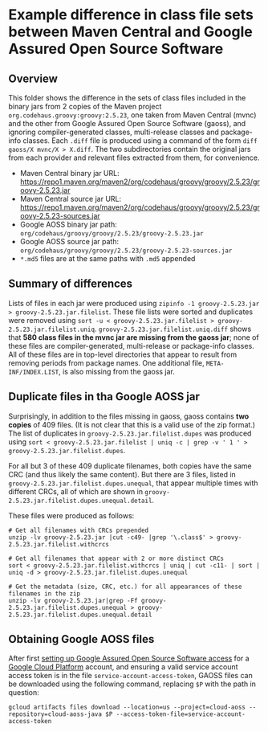 # Example difference in class file sets between Maven Central and Google Assured Open Source Software

## Overview

This folder shows the difference in the sets of class files included in the binary jars from 2 copies of the Maven project `org.codehaus.groovy:groovy:2.5.23`, one taken from Maven Central (mvnc) and the other from Google Assured Open Source Software (gaoss), and ignoring compiler-generated classes, multi-release classes and package-info classes.
Each `.diff` file is produced using a command of the form `diff gaoss/X mvnc/X > X.diff`.
The two subdirectories contain the original jars from each provider and relevant files extracted from them, for convenience.

- Maven Central binary jar URL: https://repo1.maven.org/maven2/org/codehaus/groovy/groovy/2.5.23/groovy-2.5.23.jar
- Maven Central source jar URL: https://repo1.maven.org/maven2/org/codehaus/groovy/groovy/2.5.23/groovy-2.5.23-sources.jar
- Google AOSS binary jar path: `org/codehaus/groovy/groovy/2.5.23/groovy-2.5.23.jar`
- Google AOSS source jar path: `org/codehaus/groovy/groovy/2.5.23/groovy-2.5.23-sources.jar`
- `*.md5` files are at the same paths with `.md5` appended

## Summary of differences

Lists of files in each jar were produced using `zipinfo -1 groovy-2.5.23.jar > groovy-2.5.23.jar.filelist`.
These file lists were sorted and duplicates were removed using `sort -u < groovy-2.5.23.jar.filelist > groovy-2.5.23.jar.filelist.uniq`.
`groovy-2.5.23.jar.filelist.uniq.diff` shows that **580 class files in the mvnc jar are missing from the gaoss jar**; none of these files are compiler-generated, multi-release or package-info classes.
All of these files are in top-level directories that appear to result from removing periods from package names.
One additional file, `META-INF/INDEX.LIST`, is also missing from the gaoss jar.

## Duplicate files in tha Google AOSS jar

Surprisingly, in addition to the files missing in gaoss, gaoss contains **two copies** of 409 files.
(It is not clear that this is a valid use of the zip format.)
The list of duplicates in `groovy-2.5.23.jar.filelist.dupes` was produced using `sort < groovy-2.5.23.jar.filelist | uniq -c | grep -v ' 1 ' > groovy-2.5.23.jar.filelist.dupes`.

For all but 3 of these 409 duplicate filenames, both copies have the same CRC (and thus likely the same content).
But there are 3 files, listed in `groovy-2.5.23.jar.filelist.dupes.unequal`, that appear multiple times with different CRCs, all of which are shown in `groovy-2.5.23.jar.filelist.dupes.unequal.detail`.

These files were produced as follows:

```
# Get all filenames with CRCs prepended
unzip -lv groovy-2.5.23.jar |cut -c49- |grep '\.class$' > groovy-2.5.23.jar.filelist.withcrcs

# Get all filenames that appear with 2 or more distinct CRCs
sort < groovy-2.5.23.jar.filelist.withcrcs | uniq | cut -c11- | sort | uniq -d > groovy-2.5.23.jar.filelist.dupes.unequal

# Get the metadata (size, CRC, etc.) for all appearances of these filenames in the zip
unzip -lv groovy-2.5.23.jar|grep -Ff groovy-2.5.23.jar.filelist.dupes.unequal > groovy-2.5.23.jar.filelist.dupes.unequal.detail
```

## Obtaining Google AOSS files

After first [setting up Google Assured Open Source Software access](https://cloud.google.com/assured-open-source-software/docs/enable) for a [Google Cloud Platform](https://cloud.google.com/) account, and ensuring a valid service account access token is in the file `service-account-access-token`, GAOSS files can be downloaded using the following command, replacing `$P` with the path in question:

```
gcloud artifacts files download --location=us --project=cloud-aoss --repository=cloud-aoss-java $P --access-token-file=service-account-access-token
```

